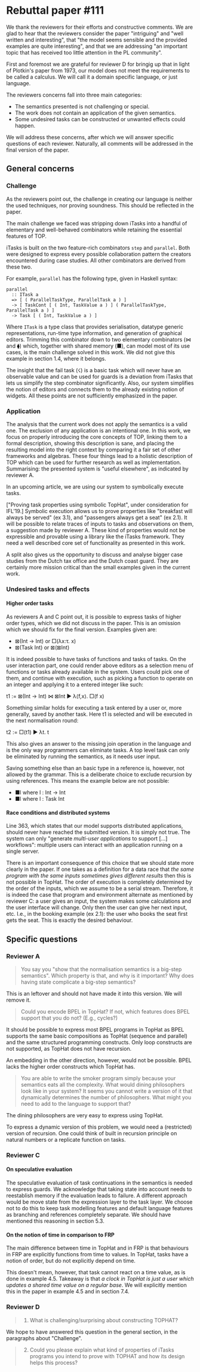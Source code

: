 <!--
Ik probeer zo weinig mogelijk "our" te gebruiken om het wij <-> zij verschil kleiner te maken.
In plaats van "our" gebruik ik "the".

Verder ga ik er bij verschillende dingen wellicht te hard in op de details.
Kunst is om zoveel als mogelijk terug te grijpen naar de dingen die de reviewers positief vinden aan ons paper.
Dat is belangrijk voor jullie om te checken!

Daarbij zit ik nu zo'n 100 woorden over de limiet van 1000 in het algemene deel (dus tot aan het kopje "specific questions").
Iets om rekening mee te houden!

Ik vraag me even af op welk punt we nog het beste de "de positieve opmerkingen van de reviewers [kunnen] meenemen",
zoals Rinus aangaf:

> TOP is, zoals de reviewers aangeven, een belangrijk concept die een oplossing biedt voor interactieve applicaties (Achilles hiel van FP),
> met iTasks worden complexe commerciele applicaties gemaakt (dus het is praktisch bruikbaar),
> een semantiek die het redeneren over programma's mogelijk maakt is belangrijk, maar niet eenvoudig door de vele mogelijkheden,
> en daarom is TopHat waarbij jullie je bewust beperken een eerste noodzakelijke stap.

Verder zijn er gaten voor een implementatie van de dining philosophers.
Kun jij die toevoegen Markus?
En heb ik de laatste vraag van reviewer D nog niet beantwoord.

-- TS
-->

# Rebuttal paper #111

We thank the reviewers for their efforts and constructive comments.
We are glad to hear that the reviewers consider the paper "intriguing" and "well written and interesting",
that "the model seems sensible and the provided examples are quite interesting",
and that we are addressing "an important topic that has received too little attention in the PL community".

First and foremost we are grateful for reviewer D for bringig up that in light
of Plotkin's paper from 1973, our model does not meet the requirements to be
called a calculus.
We will call it a domain specific language, or just language.

The reviewers concerns fall into three main categories:

* The semantics presented is not challenging or special.
* The work does not contain an application of the given semantics.
* Some undesired tasks can be constructed or unwanted effects could happen.

We will address these concerns, after which we will answer specific questions of each reviewer.
Naturally, all comments will be addressed in the final version of the paper.


## General concerns

### Challenge

As the reviewers point out,
the challenge in creating our language is neither the used techniques,
nor proving soundness.
This should be reflected in the paper.

The main challenge we faced was stripping down iTasks into a handful of
elementary and well-behaved combinators while retaining the essential features
of TOP.

iTasks is built on the two feature-rich combinators `step` and `parallel`.
Both were designed to express every possible collaboration pattern the creators encountered during case studies.
All other combinators are derived from these two.

For example, `parallel` has the following type, given in Haskell syntax:
```
parallel
  :: ITask a
  => [ ( ParallelTaskType, ParallelTask a ) ]
  -> [ TaskCont [ ( Int, TaskValue a ) ] ( ParallelTaskType, ParallelTask a ) ]
  -> Task [ ( Int, TaskValue a ) ]
```
Where `ITask` is a type class that provides serialisation, datatype generic representations,
run-time type information, and generation of graphical editors.
Trimming this combinator down to two elementary combinators (⋈ and ⧫) which,
together with shared memory (■), can model most of its use cases,
is the main challenge solved in this work.
We did not give this example in section 1.4, where it belongs.

The insight that the fail task (☇) is a basic task which will never have an observable value
and can be used for guards is a deviation from iTasks that lets us simplify the step combinator significantly.
Also, our system simplifies the notion of editors and connects them to the already existing notion of widgets.
All these points are not sufficiently emphasized in the paper.


### Application

The analysis that the current work does not apply the semantics is a valid one.
The exclusion of any application is an intentional one.
In this work, we focus on properly introducing the core concepts of TOP,
linking them to a formal description,
showing this description is sane,
and placing the resulting model into the right context by comparing it a fair set of other frameworks and algebras.
These four things lead to a holistic description of TOP which can be used for further research as well as implementation.
Summarising: the presented system is "useful elsewhere", as indicated by reviewer A.

In an upcoming article, we are using our system to symbolically execute tasks.
<!-- Moet zo'n verwijzing er in?  --TS -->
["Proving task properties using symbolic TopHat", under consideration for IFL'19.]
Symbolic execution allows us to prove properties like "breakfast will always be served" (ex 3.1),
and "passengers always get a seat" (ex 2.1).
It will be possible to relate traces of inputs to tasks and observations on them,
a suggestion made by reviewer A.
These kind of properties would not be expressible and provable using a library like the iTasks framework.
They need a well described core set of functionality as presented in this work.

A split also gives us the opportunity to discuss and analyse bigger case studies from the Dutch tax office and the Dutch coast guard.
They are certainly more mission critical than the small examples given in the current work.


### Undesired tasks and effects

#### Higher order tasks

As reviewers A and C point out, it is possible to express tasks of higher order types,
which we did not discuss in the paper.
This is an omission which we should fix for the final version.
Examples given are:

* ⊠(Int -> Int) or □(λx:τ. x)
* ⊠(Task Int) or ⊠(⊠Int)

It is indeed possible to have tasks of functions and tasks of tasks.
On the user interaction part, one could render above editors as a selection menu of functions or tasks already available in the system.
Users could pick one of them, and continue with execution,
such as picking a function to operate on an integer and applying it to a entered integer like such:

t1 := ⊠(Int -> Int) ⋈ ⊠Int ▶︎ λ⟨f,x⟩. □(f x)

Something similar holds for executing a task entered by a user or, more generally, saved by another task.
Here t1 is selected and will be executed in the next normalisation round:

t2 := □(t1) ▶︎ λt. t

This also gives an answer to the missing join operation in the language and is the only way programmers can eliminate tasks.
A top level task can only be eliminated by running the semantics,
as it needs user input.

Saving something else than an basic type in a reference is, however, not allowed by the grammar.
This is a deliberate choice to exclude recursion by using references.
This means the example below are not possible:

* ■l where l : Int -> Int
* ■l where l : Task Int


#### Race conditions and distributed systems

Line 363, which states that our model supports distributed applications,
should never have reached the submitted version.
It is simply not true.
The system can only "generate _multi-user applications_ to support [...] workflows":
multiple users can interact with an application running on a single server.

There is an important consequence of this choice that we should state more clearly in the paper.
If one takes as a definition for a data race that
_the same program with the same inputs sometimes gives different results_
then this is not possible in TopHat.
The order of execution is completely determined by the order of the inputs,
which we assume to be a serial stream.
Therefore, it is indeed the case that program and environment alternate as mentioned by reviewer C:
a user gives an input, the system makes some calculations and the user interface will change.
Only then the user can give her next input, etc.
I.e., in the booking example (ex 2.1):
the user who books the seat first gets the seat.
This is exactly the desired behaviour.


## Specific questions

### Reviewer A

> You say you "show that the normalisation semantics is a big-step semantics".
> Which property is that, and why is it important?
> Why does having state complicate a big-step semantics?

This is an leftover and should not have made it into this version.
We will remove it.


> Could you encode BPEL in TopHat? If not, which features does BPEL
> support that you do not? (E.g., cycles?)

It should be possible to express most BPEL programs in TopHat
as BPEL supports the same basic compositions as TopHat (sequence and parallel)
and the same structured programming constructs.
Only loop constructs are not supported, as TopHat does not have recursion.

An embedding in the other direction, however, would not be possible.
BPEL lacks the higher order constructs which TopHat has.


> You are able to write the smoker program simply because your semantics eats all the complexity.
> What would dining philosophers look like in your system?
> It seems you cannot write a version of it that dynamically determines the number of philosophers.
> What might you need to add to the language to support that?

The dining philosophers are very easy to express using TopHat.
<!-- Definition should be here.  -- TS -->
To express a dynamic version of this problem,
we would need a (restricted) version of recursion.
One could think of built in recursion principle on natural numbers
or a replicate function on tasks.


### Reviewer C

#### On speculative evaluation

The speculative evaluation of task continuations in the semantics is needed to express guards.
We acknowledge that taking state into account needs to reestablish memory if the evaluation leads to failure.
A different approach would be move state from the expression layer to the task layer.
We choose not to do this to keep task modelling features and default language features as branching and references completely separate.
We should have mentioned this reasoning in section 5.3.


#### On the notion of time in comparison to FRP

The main difference between time in TopHat and in FRP is that
behaviours in FRP are explicitly functions from time to values.
In TopHat, tasks have a notion of order, but do not explicitly depend on time.

This doesn't mean, however, that task cannot react on a time value, as is done in example 4.5.
Takeaway is that _a clock in TopHat is just a user which updates a shared time value on a regular base_.
We will explicitly mention this in the paper in example 4.5 and in section 7.4.


### Reviewer D

> 1) What is challenging/surprising about constructing TOPHAT?

We hope to have answered this question in the general section,
in the paragraphs about "Challenge".

> 2) Could you please explain what kind of properties of iTasks programs you intend to prove with TOPHAT
>    and how its design helps this process?

<!-- How does the design help??  --TS -->
